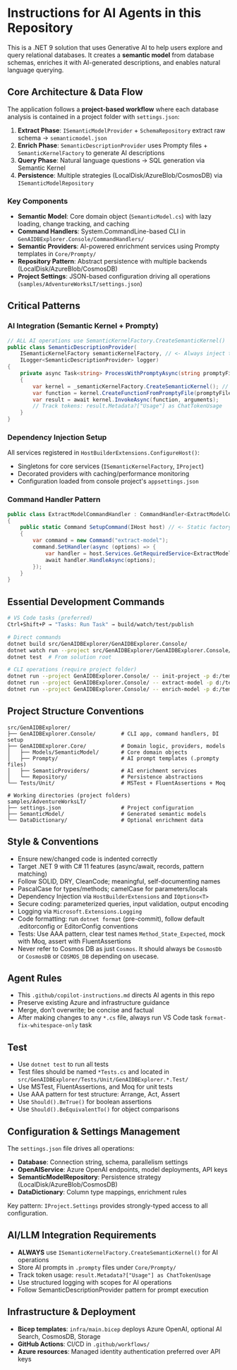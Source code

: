 # Instructions for AI Agents in this Repository

This is a .NET 9 solution that uses Generative AI to help users explore and query relational databases. It creates a **semantic model** from database schemas, enriches it with AI-generated descriptions, and enables natural language querying.

## Core Architecture & Data Flow

The application follows a **project-based workflow** where each database analysis is contained in a project folder with `settings.json`:

1. **Extract Phase**: `ISemanticModelProvider` + `SchemaRepository` extract raw schema → `semanticmodel.json`
2. **Enrich Phase**: `SemanticDescriptionProvider` uses Prompty files + `SemanticKernelFactory` to generate AI descriptions
3. **Query Phase**: Natural language questions → SQL generation via Semantic Kernel
4. **Persistence**: Multiple strategies (LocalDisk/AzureBlob/CosmosDB) via `ISemanticModelRepository`

### Key Components

- **Semantic Model**: Core domain object (`SemanticModel.cs`) with lazy loading, change tracking, and caching
- **Command Handlers**: System.CommandLine-based CLI in `GenAIDBExplorer.Console/CommandHandlers/`
- **Semantic Providers**: AI-powered enrichment services using Prompty templates in `Core/Prompty/`
- **Repository Pattern**: Abstract persistence with multiple backends (LocalDisk/AzureBlob/CosmosDB)
- **Project Settings**: JSON-based configuration driving all operations (`samples/AdventureWorksLT/settings.json`)

## Critical Patterns

### AI Integration (Semantic Kernel + Prompty)
```csharp
// ALL AI operations use SemanticKernelFactory.CreateSemanticKernel()
public class SemanticDescriptionProvider(
    ISemanticKernelFactory semanticKernelFactory, // <- Always inject this
    ILogger<SemanticDescriptionProvider> logger)
{
    private async Task<string> ProcessWithPromptyAsync(string promptyFile)
    {
        var kernel = _semanticKernelFactory.CreateSemanticKernel(); // <- Standard pattern
        var function = kernel.CreateFunctionFromPromptyFile(promptyFilename);
        var result = await kernel.InvokeAsync(function, arguments);
        // Track tokens: result.Metadata?["Usage"] as ChatTokenUsage
    }
}
```

### Dependency Injection Setup
All services registered in `HostBuilderExtensions.ConfigureHost()`:
- Singletons for core services (`ISemanticKernelFactory`, `IProject`)
- Decorated providers with caching/performance monitoring
- Configuration loaded from console project's `appsettings.json`

### Command Handler Pattern
```csharp
public class ExtractModelCommandHandler : CommandHandler<ExtractModelCommandHandlerOptions>
{
    public static Command SetupCommand(IHost host) // <- Static factory pattern
    {
        var command = new Command("extract-model");
        command.SetHandler(async (options) => {
            var handler = host.Services.GetRequiredService<ExtractModelCommandHandler>();
            await handler.HandleAsync(options);
        });
    }
}
```

## Essential Development Commands

```bash
# VS Code tasks (preferred)
Ctrl+Shift+P → "Tasks: Run Task" → build/watch/test/publish

# Direct commands
dotnet build src/GenAIDBExplorer/GenAIDBExplorer.Console/
dotnet watch run --project src/GenAIDBExplorer/GenAIDBExplorer.Console/
dotnet test  # From solution root

# CLI operations (require project folder)
dotnet run --project GenAIDBExplorer.Console/ -- init-project -p d:/temp
dotnet run --project GenAIDBExplorer.Console/ -- extract-model -p d:/temp
dotnet run --project GenAIDBExplorer.Console/ -- enrich-model -p d:/temp
```

## Project Structure Conventions

```
src/GenAIDBExplorer/
├── GenAIDBExplorer.Console/        # CLI app, command handlers, DI setup
├── GenAIDBExplorer.Core/           # Domain logic, providers, models
│   ├── Models/SemanticModel/       # Core domain objects  
│   ├── Prompty/                    # AI prompt templates (.prompty files)
│   ├── SemanticProviders/          # AI enrichment services
│   └── Repository/                 # Persistence abstractions
└── Tests/Unit/                     # MSTest + FluentAssertions + Moq

# Working directories (project folders)
samples/AdventureWorksLT/
├── settings.json                   # Project configuration
├── SemanticModel/                  # Generated semantic models
└── DataDictionary/                 # Optional enrichment data
```

## Style & Conventions

- Ensure new/changed code is indented correctly
- Target .NET 9 with C# 11 features (async/await, records, pattern matching)
- Follow SOLID, DRY, CleanCode; meaningful, self-documenting names
- PascalCase for types/methods; camelCase for parameters/locals
- Dependency Injection via `HostBuilderExtensions` and `IOptions<T>`
- Secure coding: parameterized queries, input validation, output encoding
- Logging via `Microsoft.Extensions.Logging`
- Code formatting: run `dotnet format` (pre-commit), follow default .editorconfig or EditorConfig conventions
- Tests: Use AAA pattern, clear test names `Method_State_Expected`, mock with Moq, assert with FluentAssertions
- Never refer to Cosmos DB as just `Cosmos`. It should always be `CosmosDb` or `CosmosDB` or `COSMOS_DB` depending on usecase.

## Agent Rules

- This `.github/copilot-instructions.md` directs AI agents in this repo
- Preserve existing Azure and infrastructure guidance
- Merge, don’t overwrite; be concise and factual
- After making changes to any `*.cs` file, always run VS Code task `format-fix-whitespace-only` task

## Test

- Use `dotnet test` to run all tests
- Test files should be named `*Tests.cs` and located in `src/GenAIDBExplorer/Tests/Unit/GenAIDBExplorer.*.Test/`
- Use MSTest, FluentAssertions, and Moq for unit tests
- Use AAA pattern for test structure: Arrange, Act, Assert
- Use `Should().BeTrue()` for boolean assertions
- Use `Should().BeEquivalentTo()` for object comparisons

## Configuration & Settings Management

The `settings.json` file drives all operations:
- **Database**: Connection string, schema, parallelism settings
- **OpenAIService**: Azure OpenAI endpoints, model deployments, API keys
- **SemanticModelRepository**: Persistence strategy (LocalDisk/AzureBlob/CosmosDB)
- **DataDictionary**: Column type mappings, enrichment rules

Key pattern: `IProject.Settings` provides strongly-typed access to all configuration.

## AI/LLM Integration Requirements

- **ALWAYS** use `ISemanticKernelFactory.CreateSemanticKernel()` for AI operations
- Store AI prompts in `.prompty` files under `Core/Prompty/`
- Track token usage: `result.Metadata?["Usage"] as ChatTokenUsage`
- Use structured logging with scopes for AI operations
- Follow SemanticDescriptionProvider pattern for prompt execution

## Infrastructure & Deployment

- **Bicep templates**: `infra/main.bicep` deploys Azure OpenAI, optional AI Search, CosmosDB, Storage
- **GitHub Actions**: CI/CD in `.github/workflows/`
- **Azure resources**: Managed identity authentication preferred over API keys
